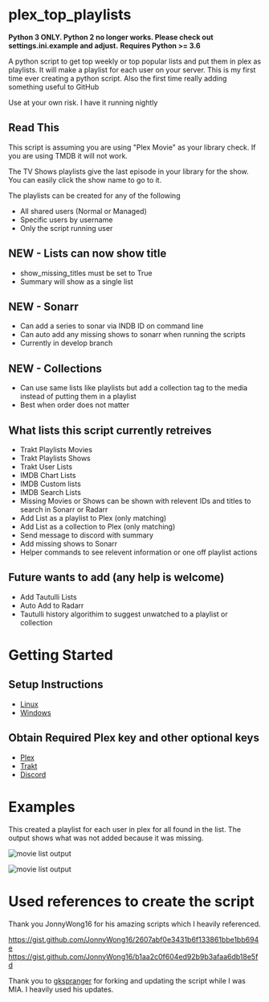 # plex_top_playlists
**Python 3 ONLY. Python 2 no longer works.  Please check out settings.ini.example and adjust.**
**Requires Python >= 3.6**

A python script to get top weekly or top popular lists and put them in plex as playlists.  It will make a playlist for each user on your server.
This is my first time ever creating a python script.  Also the first time really adding something useful to GitHub

Use at your own risk.  I have it running nightly

## Read This

This script is assuming you are using "Plex Movie" as your library check.  If you are using TMDB it will not work.

The TV Shows playlists give the last episode in your library for the show.  You can easily click the show name to go to it.

The playlists can be created for any of the following
* All shared users (Normal or Managed)
* Specific users by username
* Only the script running user

## NEW - Lists can now show title
* show_missing_titles must be set to True
* Summary will show as a single list

## NEW - Sonarr
* Can add a series to sonar via INDB ID on command line
* Can auto add any missing shows to sonarr when running the scripts
* Currently in develop branch

## NEW - Collections
* Can use same lists like playlists but add a collection tag to the media instead of putting them in a playlist
* Best when order does not matter

## What lists this script currently retreives

* Trakt Playlists Movies
* Trakt Playlists Shows
* Trakt User Lists
* IMDB Chart Lists
* IMDB Custom lists
* IMDB Search Lists
* Missing Movies or Shows can be shown with relevent IDs and titles to search in Sonarr or Radarr
* Add List as a playlist to Plex (only matching)
* Add List as a collection to Plex (only matching)
* Send message to discord with summary
* Add missing shows to Sonarr
* Helper commands to see relevent information or one off playlist actions

## Future wants to add (any help is welcome)

* Add Tautulli Lists
* Auto Add to Radarr
* Tautulli history algorithim to suggest unwatched to a playlist or collection

# Getting Started

## Setup Instructions
* [Linux](https://github.com/pbrink231/plex_top_playlists/wiki/Linux-Setup-and-Update)
* [Windows](https://github.com/pbrink231/plex_top_playlists/wiki/Windows-Setup-and-Update)

## Obtain Required Plex key and other optional keys
* [Plex](https://github.com/pbrink231/plex_top_playlists/wiki/Plex-token)
* [Trakt](https://github.com/pbrink231/plex_top_playlists/wiki/Trakt-token)
* [Discord](https://github.com/pbrink231/plex_top_playlists/wiki/Discord-token)



# Examples

This created a playlist for each user in plex for all found in the list.  The output shows what was not added because it was missing.

![movie list output](https://github.com/pbrink231/plex_top_playlists/wiki/images/Movie-Output-example.PNG)

![movie list output](https://github.com/pbrink231/plex_top_playlists/wiki/images/discord-output.PNG)


# Used references to create the script

Thank you JonnyWong16 for his amazing scripts which I heavily referenced.

https://gist.github.com/JonnyWong16/2607abf0e3431b6f133861bbe1bb694e
https://gist.github.com/JonnyWong16/b1aa2c0f604ed92b9b3afaa6db18e5fd

Thank you to [gkspranger](https://github.com/gkspranger/plex_top_playlists) for forking and updating the script while I was MIA.  I heavily used his updates.



